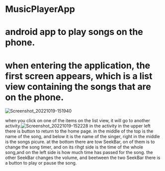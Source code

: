# MusicPlayerApp

# android app to play songs on the phone.
# when entering the application, the first screen appears, which is a list view containing the songs that are on the phone.
![Screenshot_20221019-151940](https://user-images.githubusercontent.com/70011887/196692110-28cb1b10-3215-49e6-b55e-ced2b07ed34d.png)

when you click on one of the items on the list view, it will go to another activity.![Screenshot_20221019-152228](https://user-images.githubusercontent.com/70011887/196694952-21abb718-024c-447c-b08f-dbc98759812e.png)
 in the activity in the upper left there is button to return to the home page. in the middle of the top is the name of the song, and below it is the name of the singer, right in the middle is the songs picure.
 at the bottom there are tow SeekBar, on of them is to change the song timer, and on its rihgt side is the time of the whole song,and on the left side is how much time has passed for the song. the other SeekBar changes the volume, and beetween the two SeekBar there is a button to play or pause the song.

